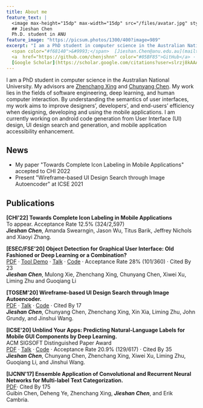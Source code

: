 ```yaml
---
title: About me
feature_text: |
  <image max-height="15dp" max-width="15dp" src="/files/avatar.jpg" style="border-radius: 50%;" /> <br>
  ## Jieshan Chen 
  Ph.D. student in ANU
feature_image: "https://picsum.photos/1300/400?image=989"
excerpt: "I am a PhD student in computer science in the Australian National University. My work lies in the fields of software engineering, deep learning, and human computer interaction. By understanding the semantics of user interfaces, my work aims to improve designers’, developers’, and end-users’ efficiency when designing, developing and using the mobile applications. I am currently working on android code generation from User Interface (UI) design, UI design search and generation, and mobile application accessibility enhancement." <br>
  <span color="#f68140">&#9993;</span>  [Jieshan.Chen@anu.edu.au](mailto:Jieshan.Chen@anu.edu.au) · 
  <a  href="https://github.com/chenjshnn" color="#05BF85">GitHub</a> · 
  [Google Scholar](https://scholar.google.com/citations?user=slrzj8kAAAAJ&hl=en)
---
```


I am a PhD student in computer science in the Australian National University. My advisors are [Zhenchang Xing](https://cecs.anu.edu.au/people/zhenchang-xing) and [Chunyang Chen](https://chunyang-chen.github.io/). My work lies in the fields of software engineering, deep learning, and human computer interaction. By understanding the semantics of user interfaces, my work aims to improve designers’, developers’, and end-users’ efficiency when designing, developing and using the mobile applications. I am currently working on android code generation from User Interface (UI) design, UI design search and generation, and mobile application accessibility enhancement.


## News
- My paper "Towards Complete Icon Labeling in Mobile Applications" accepted to CHI 2022
- Present "Wireframe-based UI Design Search through Image Autoencoder" at ICSE 2021


## Publications

**[CHI'22] Towards Complete Icon Labeling in Mobile Applications** <br />
To appear. Acceptance Rate 12.5% (324/2,597)  <br />
***Jieshan Chen***, Amanda Swearngin, Jason Wu, Titus Barik, Jeffrey Nichols and Xiaoyi Zhang.

**[ESEC/FSE'20] Object Detection for Graphical User Interface: Old Fashioned or Deep Learning or a Combination?** <br />
[PDF](/files/FSE2020-UIDetection.pdf) · [Tool Demo](http://uied.online/) · [Talk](https://www.youtube.com/watch?v=KFFp81N6zlg) · [Code](https://github.com/chenjshnn/Object-Detection-for-Graphical-User-Interface) · Acceptance Rate 28% (101/360) · Cited By 23 <br />
***Jieshan Chen***, Mulong Xie, Zhenchang Xing, Chunyang Chen, Xiwei Xu, Liming Zhu and Guoqiang Li

**[TOSEM'20] Wireframe-based UI Design Search through Image Autoencoder.** <br />
[PDF](/files/tosem2020-uisearch.pdf) · [Talk](https://www.youtube.com/watch?v=wF4VDrMpRdo) · [Code](https://github.com/chenjshnn/WAE) · Cited By 17 <br />
***Jieshan Chen***, Chunyang Chen, Zhenchang Xing, Xin Xia, Liming Zhu, John Grundy, and Jinshui Wang.

**[ICSE'20] Unblind Your Apps: Predicting Natural-Language Labels for Mobile GUI Components by Deep Learning.** <br />
ACM SIGSOFT Distinguished Paper Award <br />
[PDF](/files/ICSE2020-predictContent.pdf) · [Talk](https://www.youtube.com/watch?v=zoRu7UOXAeY&list=PLh7v-bsdypMGkREL9PPVczHtaVLlL4P5h&index=5) · [Code](https://github.com/chenjshnn/LabelDroid) · Acceptance Rate 20.9% (129/617) · Cited By 35 <br />
***Jieshan Chen***, Chunyang Chen, Zhenchang Xing, Xiwei Xu, Liming Zhu, Guoqiang Li, and Jinshui Wang.

**[IJCNN'17] Ensemble Application of Convolutional and Recurrent Neural Networks for Multi-label Text Categorization.** <br />
[PDF](https://ieeexplore.ieee.org/document/7966144/keywords)· Cited By 175  <br />
Guibin Chen, Deheng Ye, Zhenchang Xing, ***Jieshan Chen***, and Erik Cambria.


